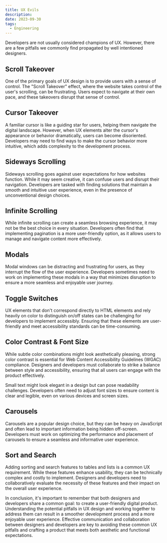 ```yaml
---
title: UX Evils
description: 
date: 2023-09-30
tags:
  - Engineering
---
```

Developers are not usually considered champions of UX. However, there are a few pitfalls we commonly find propagated by well intentioned designers.

## **Scroll Takeover**

One of the primary goals of UX design is to provide users with a sense of control. The "Scroll Takeover" effect, where the website takes control of the user's scrolling, can be frustrating. Users expect to navigate at their own pace, and these takeovers disrupt that sense of control.

## **Cursor Takeover**

A familiar cursor is like a guiding star for users, helping them navigate the digital landscape. However, when UX elements alter the cursor's appearance or behavior dramatically, users can become disoriented. Developers may need to find ways to make the cursor behavior more intuitive, which adds complexity to the development process.

## **Sideways Scrolling**

Sideways scrolling goes against user expectations for how websites function. While it may seem creative, it can confuse users and disrupt their navigation. Developers are tasked with finding solutions that maintain a smooth and intuitive user experience, even in the presence of unconventional design choices.

## **Infinite Scrolling**

While infinite scrolling can create a seamless browsing experience, it may not be the best choice in every situation. Developers often find that implementing pagination is a more user-friendly option, as it allows users to manage and navigate content more effectively.

## **Modals**

Modal windows can be distracting and frustrating for users, as they interrupt the flow of the user experience. Developers sometimes need to work on implementing these modals in a way that minimizes disruption to ensure a more seamless and enjoyable user journey.

## **Toggle Switches**

UX elements that don't correspond directly to HTML elements and rely heavily on color to distinguish on/off states can be challenging for developers to implement accessibly. Ensuring that these elements are user-friendly and meet accessibility standards can be time-consuming.

## **Color Contrast & Font Size**

While subtle color combinations might look aesthetically pleasing, strong color contrast is essential for Web Content Accessibility Guidelines (WGAC) compliance. Designers and developers must collaborate to strike a balance between style and accessibility, ensuring that all users can engage with the product effectively.

Small text might look elegant in a design but can pose readability challenges. Developers often need to adjust font sizes to ensure content is clear and legible, even on various devices and screen sizes.

## **Carousels**

Carousels are a popular design choice, but they can be heavy on JavaScript and often lead to important information being hidden off-screen. Developers must work on optimizing the performance and placement of carousels to ensure a seamless and informative user experience.

## **Sort and Search**

Adding sorting and search features to tables and lists is a common UX requirement. While these features enhance usability, they can be technically complex and costly to implement. Designers and developers need to collaboratively evaluate the necessity of these features and their impact on the overall user experience.

In conclusion, it's important to remember that both designers and developers share a common goal: to create a user-friendly digital product. Understanding the potential pitfalls in UX design and working together to address them can result in a smoother development process and a more enjoyable user experience. Effective communication and collaboration between designers and developers are key to avoiding these common UX pitfalls and crafting a product that meets both aesthetic and functional expectations.

